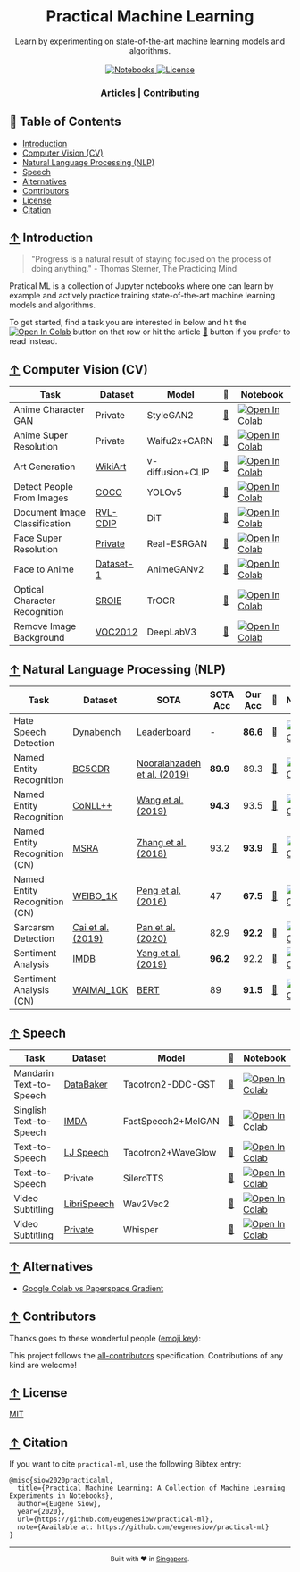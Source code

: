 <h1 align="center">Practical Machine Learning</h1>

<div align="center">
  Learn by experimenting on state-of-the-art machine learning models and algorithms.
</div>

<br />

<div align="center">
  <!-- Notebooks -->
  <a href="https://github.com/eugenesiow/practical-ml">
    <img src="https://img.shields.io/badge/notebooks-23-blue.svg?style=flat-square"
      alt="Notebooks" />
  </a>
  <!-- License -->
  <a href="https://github.com/eugenesiow/practical-ml/blob/master/LICENSE">
    <img src="https://img.shields.io/badge/license-MIT-green.svg?style=flat-square"
      alt="License" />
  </a>
  <!-- ALL-CONTRIBUTORS-BADGE:START - Do not remove or modify this section -->
  <!-- ALL-CONTRIBUTORS-BADGE:END -->
</div>

<div align="center">
  <h3>
    <a href="https://news.machinelearning.sg/tags/jupyter-notebook/">
      Articles
    </a>
    <span> | </span>
    <a href="CONTRIBUTING.md">
      Contributing
    </a>
  </h3>
</div>

## 📖 Table of Contents
- [Introduction](#-introduction)
- [Computer Vision (CV)](#-computer-vision-cv)
- [Natural Language Processing (NLP)](#-natural-language-processing-nlp)
- [Speech](#-speech)
- [Alternatives](#-alternatives)
- [Contributors](#-contributors)
- [License](#-license)
- [Citation](#-citation)


## [↑](#-table-of-contents) Introduction

> "Progress is a natural result of staying focused on the process of doing anything." - Thomas Sterner, The Practicing Mind

Pratical ML is a collection of Jupyter notebooks where one can learn by example and actively practice training 
state-of-the-art machine learning models and algorithms. 

To get started, find a task you are interested in below and hit the 
[![Open In Colab](https://colab.research.google.com/assets/colab-badge.svg)](https://colab.research.google.com/)
button on that row or hit the article [📝](https://news.machinelearning.sg/tags/jupyter-notebook/) button if you prefer 
to read instead.

## [↑](#-table-of-contents) Computer Vision (CV)

|            Task             |                                      Dataset                                       |     Model      |                                                        📝                                                         |                                                                                                              Notebook                                                                                                              |
|-----------------------------|------------------------------------------------------------------------------------|----------------|-------------------------------------------------------------------------------------------------------------------|------------------------------------------------------------------------------------------------------------------------------------------------------------------------------------------------------------------------------------|
|Anime Character GAN          |Private                                                                             |StyleGAN2       |[📝](https://news.machinelearning.sg/posts/anicharagan_anime_character_generation_with_stylegan2 "Article")        |[![Open In Colab](https://colab.research.google.com/assets/colab-badge.svg)](https://colab.research.google.com/github/eugenesiow/practical-ml/blob/master/notebooks/Anime_Character_Generation_with_StyleGAN2.ipynb "Open in Colab")|
|Anime Super Resolution       |Private                                                                             |Waifu2x+CARN    |[📝](https://news.machinelearning.sg/posts/anime_super_resolution_with_pytorch "Article")                          |[![Open In Colab](https://colab.research.google.com/assets/colab-badge.svg)](https://colab.research.google.com/github/eugenesiow/practical-ml/blob/master/notebooks/Anime_Super_Resolution_PyTorch.ipynb "Open in Colab")           |
|Art Generation               |[WikiArt](https://github.com/cs-chan/ArtGAN/blob/master/WikiArt%20Dataset/README.md)|v-diffusion+CLIP|[📝](https://news.machinelearning.sg/posts/art_generation_with_v_diffusion "Article")                              |[![Open In Colab](https://colab.research.google.com/assets/colab-badge.svg)](https://colab.research.google.com/github/eugenesiow/practical-ml/blob/master/notebooks/Art_Generation_with_v_Diffusion.ipynb "Open in Colab")          |
|Detect People From Images    |[COCO](https://cocodataset.org/)                                                    |YOLOv5          |[📝](https://news.machinelearning.sg/posts/object_detection_with_yolov5 "Article")                                 |[![Open In Colab](https://colab.research.google.com/assets/colab-badge.svg)](https://colab.research.google.com/github/eugenesiow/practical-ml/blob/master/notebooks/Detect_Persons_From_Image_YOLOv5.ipynb "Open in Colab")         |
|Document Image Classification|[RVL-CDIP](https://paperswithcode.com/dataset/rvl-cdip)                             |DiT             |[📝](https://news.machinelearning.sg/posts/document_image_classification_dit "Article")                            |[![Open In Colab](https://colab.research.google.com/assets/colab-badge.svg)](https://colab.research.google.com/github/eugenesiow/practical-ml/blob/master/notebooks/Document_Image_Classification_DiT.ipynb "Open in Colab")        |
|Face Super Resolution        |[Private](https://huggingface.co/sberbank-ai/Real-ESRGAN)                           |Real-ESRGAN     |[📝](https://news.machinelearning.sg/posts/face_super_resolution_real_esrgan "Article")                            |[![Open In Colab](https://colab.research.google.com/assets/colab-badge.svg)](https://colab.research.google.com/github/eugenesiow/practical-ml/blob/master/notebooks/Face_Super_Resolution_Real_ESRGAN.ipynb "Open in Colab")        |
|Face to Anime                |[Dataset-1](https://github.com/TachibanaYoshino/AnimeGAN/releases/tag/dataset-1)    |AnimeGANv2      |[📝](https://news.machinelearning.sg/posts/face_to_anime_with_animeganv2 "Article")                                |[![Open In Colab](https://colab.research.google.com/assets/colab-badge.svg)](https://colab.research.google.com/github/eugenesiow/practical-ml/blob/master/notebooks/Face_to_Anime_with_AnimeGANv2.ipynb "Open in Colab")            |
|Optical Character Recognition|[SROIE](https://paperswithcode.com/dataset/sroie)                                   |TrOCR           |[📝](https://news.machinelearning.sg/posts/ocr_from_images_with_transformers "Article")                            |[![Open In Colab](https://colab.research.google.com/assets/colab-badge.svg)](https://colab.research.google.com/github/eugenesiow/practical-ml/blob/master/notebooks/OCR_from_Images_with_Transformers.ipynb "Open in Colab")        |
|Remove Image Background      |[VOC2012](http://host.robots.ox.ac.uk/pascal/VOC/voc2012/)                          |DeepLabV3       |[📝](https://news.machinelearning.sg/posts/beautiful_profile_pics_remove_background_image_with_deeplabv3 "Article")|[![Open In Colab](https://colab.research.google.com/assets/colab-badge.svg)](https://colab.research.google.com/github/eugenesiow/practical-ml/blob/master/notebooks/Remove_Image_Background_DeepLabV3.ipynb "Open in Colab")        |


## [↑](#-table-of-contents) Natural Language Processing (NLP)

|            Task             |                                                                             Dataset                                                                             |                                     SOTA                                     |SOTA Acc|Our Acc |                                                        📝                                                         |                                                                                                             Notebook                                                                                                              |
|-----------------------------|-----------------------------------------------------------------------------------------------------------------------------------------------------------------|------------------------------------------------------------------------------|--------|--------|-------------------------------------------------------------------------------------------------------------------|-----------------------------------------------------------------------------------------------------------------------------------------------------------------------------------------------------------------------------------|
|Hate Speech Detection        |[Dynabench](https://github.com/bvidgen/Dynamically-Generated-Hate-Speech-Dataset)                                                                                |[Leaderboard](https://dynabench.org/tasks/5#overall)                          |-       |**86.6**|[📝](https://news.machinelearning.sg/posts/hate_speech_detection_with_transformers "Article")                      |[![Open In Colab](https://colab.research.google.com/assets/colab-badge.svg)](https://colab.research.google.com/github/eugenesiow/practical-ml/blob/master/notebooks/Hate_Speech_Detection_Dynabench.ipynb "Open in Colab")         |
|Named Entity Recognition     |[BC5CDR](https://github.com/shreyashub/BioFLAIR/tree/master/data/ner/bc5cdr)                                                                                     |[Nooralahzadeh et al. (2019)](https://www.aclweb.org/anthology/D19-6125/)     |**89.9**|89.3    |[📝](https://news.machinelearning.sg/posts/biology_named_entity_recognition_with_biobert "Article")                |[![Open In Colab](https://colab.research.google.com/assets/colab-badge.svg)](https://colab.research.google.com/github/eugenesiow/practical-ml/blob/master/notebooks/Named_Entity_Recognition_BC5CDR.ipynb "Open in Colab")         |
|Named Entity Recognition     |[CoNLL++](https://github.com/ZihanWangKi/CrossWeigh#data)                                                                                                        |[Wang et al. (2019)](https://arxiv.org/abs/1909.01441)                        |**94.3**|93.5    |[📝](https://news.machinelearning.sg/posts/train_a_named_entity_recognition_model_using_flair "Article")           |[![Open In Colab](https://colab.research.google.com/assets/colab-badge.svg)](https://colab.research.google.com/github/eugenesiow/practical-ml/blob/master/notebooks/Named_Entity_Recognition_CoNLLpp.ipynb "Open in Colab")        |
|Named Entity Recognition (CN)|[MSRA](https://github.com/yzwww2019/Sighan-2006-NER-dataset)                                                                                                     |[Zhang et al. (2018)](https://arxiv.org/pdf/1805.02023.pdf)                   |93.2    |**93.9**|[📝](https://news.machinelearning.sg/posts/named_entity_recognition_with_bert_in_mandarin "Article")               |[![Open In Colab](https://colab.research.google.com/assets/colab-badge.svg)](https://colab.research.google.com/github/eugenesiow/practical-ml/blob/master/notebooks/Named_Entity_Recognition_Mandarin_MSRA.ipynb "Open in Colab")  |
|Named Entity Recognition (CN)|[WEIBO_1K](https://github.com/hltcoe/golden-horse)                                                                                                               |[Peng et al. (2016)](https://www.aclweb.org/anthology/P16-2025/)              |47      |**67.5**|[📝](https://news.machinelearning.sg/posts/named_entity_recognition_on_weibo_in_mandarin "Article")                |[![Open In Colab](https://colab.research.google.com/assets/colab-badge.svg)](https://colab.research.google.com/github/eugenesiow/practical-ml/blob/master/notebooks/Named_Entity_Recognition_Mandarin_Weibo.ipynb "Open in Colab") |
|Sarcarsm Detection           |[Cai et al. (2019)](https://www.aclweb.org/anthology/P19-1239/)                                                                                                  |[Pan et al. (2020)](https://www.aclweb.org/anthology/2020.findings-emnlp.124/)|82.9    |**92.2**|[📝](https://news.machinelearning.sg/posts/learn_to_train_a_state_of_the_art_model_for_sarcasm_detection "Article")|[![Open In Colab](https://colab.research.google.com/assets/colab-badge.svg)](https://colab.research.google.com/github/eugenesiow/practical-ml/blob/master/notebooks/Sarcasm_Detection_Twitter.ipynb "Open in Colab")               |
|Sentiment Analysis           |[IMDB](https://ai.stanford.edu/~amaas/data/sentiment/)                                                                                                           |[Yang et al. (2019)](https://arxiv.org/pdf/1906.08237.pdf)                    |**96.2**|92.2    |[📝](https://news.machinelearning.sg/posts/sentiment_analysis_on_movie_reviews_with_xlnet "Article")               |[![Open In Colab](https://colab.research.google.com/assets/colab-badge.svg)](https://colab.research.google.com/github/eugenesiow/practical-ml/blob/master/notebooks/Sentiment_Analysis_Movie_Reviews.ipynb "Open in Colab")        |
|Sentiment Analysis (CN)      |[WAIMAI_10K](https://github.com/SophonPlus/ChineseNlpCorpus#%E6%83%85%E6%84%9F%E8%A7%82%E7%82%B9%E8%AF%84%E8%AE%BA-%E5%80%BE%E5%90%91%E6%80%A7%E5%88%86%E6%9E%90)|[BERT](https://github.com/BruceJust/Sentiment-classification-by-BERT)         |89      |**91.5**|[📝](https://news.machinelearning.sg/posts/sentiment_analysis_in_mandarin_with_xlnet "Article")                    |[![Open In Colab](https://colab.research.google.com/assets/colab-badge.svg)](https://colab.research.google.com/github/eugenesiow/practical-ml/blob/master/notebooks/Sentiment_Analysis_Mandarin_Food_Reviews.ipynb "Open in Colab")|


## [↑](#-table-of-contents) Speech

|         Task          |                                           Dataset                                           |      Model       |                                               📝                                                |                                                                                                              Notebook                                                                                                               |
|-----------------------|---------------------------------------------------------------------------------------------|------------------|-------------------------------------------------------------------------------------------------|-------------------------------------------------------------------------------------------------------------------------------------------------------------------------------------------------------------------------------------|
|Mandarin Text-to-Speech|[DataBaker](https://www.data-baker.com/data/index/source/)                                   |Tacotron2-DDC-GST |[📝](https://news.machinelearning.sg/posts/mandarin_text_to_speech_with_coqui_tts/ "Article")    |[![Open In Colab](https://colab.research.google.com/assets/colab-badge.svg)](https://colab.research.google.com/github/eugenesiow/practical-ml/blob/master/notebooks/Mandarin_Text_to_Speech_with_Coqui_TTS.ipynb "Open in Colab")    |
|Singlish Text-to-Speech|[IMDA](https://www.imda.gov.sg/programme-listing/digital-services-lab/national-speech-corpus)|FastSpeech2+MelGAN|[📝](https://news.machinelearning.sg/posts/singlish_text_to_speech_with_malaya_speech/ "Article")|[![Open In Colab](https://colab.research.google.com/assets/colab-badge.svg)](https://colab.research.google.com/github/eugenesiow/practical-ml/blob/master/notebooks/Singlish_Text_to_Speech_with_Malaya_Speech.ipynb "Open in Colab")|
|Text-to-Speech         |[LJ Speech](https://keithito.com/LJ-Speech-Dataset/)                                         |Tacotron2+WaveGlow|[📝](https://news.machinelearning.sg/posts/text_to_speech_with_tacotron2_and_waveglow "Article") |[![Open In Colab](https://colab.research.google.com/assets/colab-badge.svg)](https://colab.research.google.com/github/eugenesiow/practical-ml/blob/master/notebooks/Text_to_Speech_with_Tacotron2_and_WaveGlow.ipynb "Open in Colab")|
|Text-to-Speech         |Private                                                                                      |SileroTTS         |[📝](https://news.machinelearning.sg/posts/text_to_speech_with_silero "Article")                 |[![Open In Colab](https://colab.research.google.com/assets/colab-badge.svg)](https://colab.research.google.com/github/eugenesiow/practical-ml/blob/master/notebooks/Text_to_Speech_with_Silero.ipynb "Open in Colab")                |
|Video Subtitling       |[LibriSpeech](https://paperswithcode.com/dataset/librispeech)                                |Wav2Vec2          |[📝](https://news.machinelearning.sg/posts/video_subtitling_with_wav2vec2/ "Article")            |[![Open In Colab](https://colab.research.google.com/assets/colab-badge.svg)](https://colab.research.google.com/github/eugenesiow/practical-ml/blob/master/notebooks/Video_Subtitling_with_Wav2Vec2.ipynb "Open in Colab")            |
|Video Subtitling       |[Private](https://huggingface.co/openai/whisper-base#training-data)                          |Whisper           |[📝](https://news.machinelearning.sg/posts/video_subtitling_with_openai_whisper/ "Article")      |[![Open In Colab](https://colab.research.google.com/assets/colab-badge.svg)](https://colab.research.google.com/github/eugenesiow/practical-ml/blob/master/notebooks/Video_Subtitling_with_OpenAI_Whisper.ipynb "Open in Colab")      |




## [↑](#-table-of-contents) Alternatives

- [Google Colab vs Paperspace Gradient](https://news.machinelearning.sg/posts/google_colab_vs_paperspace_gradient/)

## [↑](#-table-of-contents) Contributors

Thanks goes to these wonderful people ([emoji key](https://allcontributors.org/docs/en/emoji-key)):

<!-- ALL-CONTRIBUTORS-LIST:START - Do not remove or modify this section -->
<!-- ALL-CONTRIBUTORS-LIST:END -->

This project follows the [all-contributors](https://allcontributors.org) specification.
Contributions of any kind are welcome!

## [↑](#-table-of-contents) License
[MIT](LICENSE)

## [↑](#-table-of-contents) Citation

If you want to cite `practical-ml`, use the following Bibtex entry:
```
@misc{siow2020practicalml,
  title={Practical Machine Learning: A Collection of Machine Learning Experiments in Notebooks},
  author={Eugene Siow},
  year={2020},
  url={https://github.com/eugenesiow/practical-ml},
  note={Available at: https://github.com/eugenesiow/practical-ml}
}
```

---

<div align="center">
  <sub>Built with ❤︎ in   
  <a href="https://machinelearning.sg">Singapore</a>.
</div>